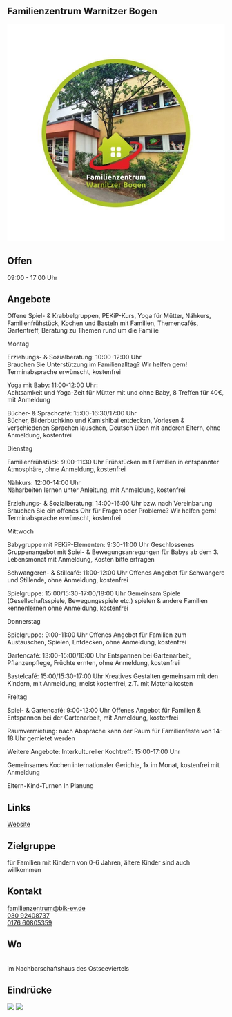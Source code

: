 ## Familienzentrum Warnitzer Bogen
<img id="topmedia" src="/Familienzentren/images/FZ Warnitzer Bogen/Logo FZ Warnitzer Bogen.jpg" />

## Offen
09:00 - 17:00 Uhr<br>


<!--
## Wochenplan
<pre id="weeklyschedule">
Offene Spiel- & Krabbelgruppen, PEKiP-Kurs, Yoga für Mütter, Nähkurs, Familienfrühstück, Kochen und Basteln mit Familien, Themencafés, Gartentreff, Beratung zu Themen rund um die Familie
-->

## Angebote
Offene Spiel- & Krabbelgruppen, PEKiP-Kurs, Yoga für Mütter, Nähkurs, Familienfrühstück, Kochen und Basteln mit Familien, Themencafés, Gartentreff, Beratung zu Themen rund um die Familie<br>

Montag<br>

Erziehungs- & Sozialberatung: 10:00-12:00 Uhr<br>
Brauchen Sie Unterstützung im Familienalltag? Wir helfen gern! Terminabsprache erwünscht, kostenfrei<br>

Yoga mit Baby: 11:00-12:00 Uhr:<br>
Achtsamkeit und Yoga-Zeit für Mütter mit und ohne Baby, 8 Treffen für 40€, mit Anmeldung<br>

Bücher- & Sprachcafé: 15:00-16:30/17:00 Uhr<br>
Bücher, Bilderbuchkino und Kamishibai entdecken, Vorlesen & verschiedenen Sprachen
lauschen, Deutsch üben mit anderen Eltern, ohne Anmeldung, kostenfrei<br>

Dienstag<br>

Familienfrühstück: 9:00-11:30 Uhr
Frühstücken mit Familien in entspannter Atmosphäre, ohne Anmeldung, kostenfrei<br>

Nähkurs: 12:00-14:00 Uhr<br>
Näharbeiten lernen unter Anleitung, mit Anmeldung, kostenfrei<br>

Erziehungs- & Sozialberatung: 14:00-16:00 Uhr bzw. nach Vereinbarung
Brauchen Sie ein offenes Ohr für Fragen oder Probleme? Wir helfen gern! Terminabsprache erwünscht,
kostenfrei

Mittwoch

Babygruppe mit PEKiP-Elementen: 9:30-11:00 Uhr
Geschlossenes Gruppenangebot mit Spiel- & Bewegungsanregungen für Babys ab dem 3. Lebensmonat
mit Anmeldung, Kosten bitte erfragen

Schwangeren- & Stillcafé: 11:00-12:00 Uhr
Offenes Angebot für Schwangere und Stillende, ohne Anmeldung, kostenfrei

Spielgruppe: 15:00/15:30-17:00/18:00 Uhr
Gemeinsam Spiele (Gesellschaftsspiele, Bewegungsspiele etc.) spielen & andere Familien kennenlernen
ohne Anmeldung, kostenfrei

Donnerstag

Spielgruppe: 9:00-11:00 Uhr
Offenes Angebot für Familien zum Austauschen, Spielen, Entdecken, ohne Anmeldung, kostenfrei

Gartencafé: 13:00-15:00/16:00 Uhr
Entspannen bei Gartenarbeit, Pflanzenpflege, Früchte ernten, ohne Anmeldung, kostenfrei

Bastelcafé: 15:00/15:30-17:00 Uhr
Kreatives Gestalten gemeinsam mit den Kindern, mit Anmeldung, meist kostenfrei, z.T. mit Materialkosten

Freitag

Spiel- & Gartencafé: 9:00-12:00 Uhr
Offenes Angebot für Familien & Entspannen bei der Gartenarbeit, mit Anmeldung, kostenfrei

Raumvermietung: nach Absprache kann der Raum für Familienfeste von 14-18 Uhr gemietet werden

Weitere Angebote:
Interkultureller Kochtreff: 15:00-17:00 Uhr

Gemeinsames Kochen internationaler Gerichte, 1x im Monat, kostenfrei mit Anmeldung

Eltern-Kind-Turnen In Planung

## Links
<a class="external_link" target="blank" href="[https://www.vav-hhausen.de/Bereiche/Familie/grashalm.html](https://www.bik-ev.de/seite/458736/familienzentrum-warnitzer-bogen.html)">Website</a>

## Zielgruppe
 für Familien mit Kindern von 0-6 Jahren, ältere Kinder sind auch willkommen

## Kontakt
[familienzentrum@bik-ev.de](mailto:familienzentrum@bik-ev.de)<br>
<a href="tel:+493092408737 ">030 92408737 </a> <br>
<a href="tel:+4917660805359 ">0176 60805359 </a>

## Wo
<div id="gmap"></div>
<script>window.onload = showMap('Ribnitzer Straße 1 b, 13051 Berlin', 0, 'gmap_mini')</script><br>
im Nachbarschaftshaus des Ostseeviertels

## Eindrücke
<div class="mediacontainer">
  <img src="images/Grashalm/1.JPG" />
  <img src="images/Grashalm/2.JPG" />
</div> 
